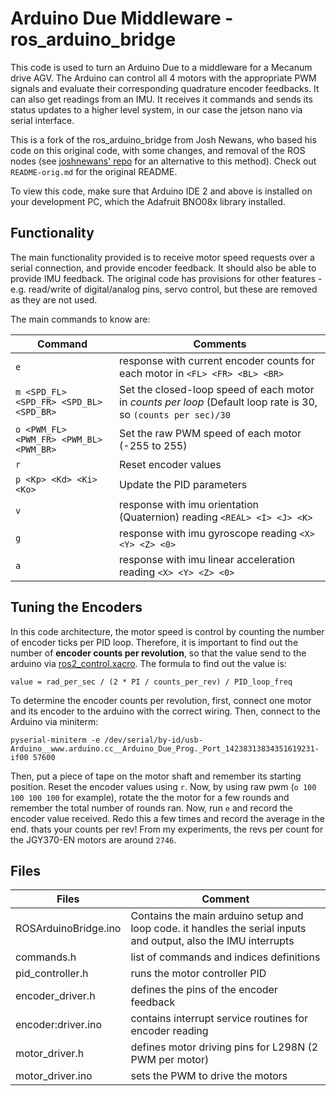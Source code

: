 # Arduino Due Middleware - ros_arduino_bridge

This code is used to turn an Arduino Due to a middleware for a Mecanum drive AGV. The Arduino can control all 4 motors with the appropriate PWM signals and evaluate their corresponding quadrature encoder feedbacks. It can also get readings from an IMU. It receives it commands and sends its status updates to a higher level system, in our case the jetson nano via serial interface.

This is a fork of the ros_arduino_bridge from Josh Newans, who based his code on this original code, with some changes, and removal of the ROS nodes (see [joshnewans' repo](https://github.com/joshnewans/serial_motor_demo) for an alternative to this method). Check out `README-orig.md` for the original README.

To view this code, make sure that Arduino IDE 2 and above is installed on your development PC, which the Adafruit BNO08x library installed.

## Functionality

The main functionality provided is to receive motor speed requests over a serial connection, and provide encoder feedback. It should also be able to provide IMU feedback.
The original code has provisions for other features - e.g. read/write of digital/analog pins, servo control, but these are removed as they are not used.

The main commands to know are: 

| Command | Comments |
| --- | --- |
| `e` | response with current encoder counts for each motor in `<FL> <FR> <BL> <BR>` |
| `m <SPD_FL> <SPD_FR> <SPD_BL> <SPD_BR>` | Set the closed-loop speed of each motor in *counts per loop* (Default loop rate is 30, so `(counts per sec)/30` |
| `o <PWM_FL> <PWM_FR> <PWM_BL> <PWM_BR>` | Set the raw PWM speed of each motor (-255 to 255) |
| `r` | Reset encoder values |
| `p <Kp> <Kd> <Ki> <Ko>` | Update the PID parameters |
| `v` | response with imu orientation (Quaternion) reading `<REAL> <I> <J> <K>` |
| `g` | response with imu gyroscope reading `<X> <Y> <Z> <0>` |
| `a` | response with imu linear acceleration reading `<X> <Y> <Z> <0>` |


## Tuning the Encoders

In this code architecture, the motor speed is control by counting the number of encoder ticks per PID loop. Therefore, it is important to find out the number of **encoder counts per revolution**, so that the value send to the arduino via [ros2_control.xacro](/ros2_ws/src/lcl_agv_pkg/description/ros2_control.xacro). The formula to find out the value is:
```
value = rad_per_sec / (2 * PI / counts_per_rev) / PID_loop_freq
```

To determine the encoder counts per revolution, first, connect one motor and its encoder to the arduino with the correct wiring. Then, connect to the Arduino via miniterm:
 ```
 pyserial-miniterm -e /dev/serial/by-id/usb-Arduino__www.arduino.cc__Arduino_Due_Prog._Port_14238313834351619231-if00 57600
 ```

 Then, put a piece of tape on the motor shaft and remember its starting position. Reset the encoder values using `r`. Now, by using raw pwm (`o 100 100 100 100` for example), rotate the the motor for a few rounds and remember the total number of rounds ran. Now, run `e` and record the encoder value received. Redo this a few times and record the average in the end. thats your counts per rev! From my experiments, the revs per count for the JGY370-EN motors are around `2746`.


## Files
| Files | Comment |
| --- | --- |
| ROSArduinoBridge.ino | Contains the main arduino setup and loop code. it handles the serial inputs and output, also the IMU interrupts |
| commands.h | list of commands and indices definitions |
| pid_controller.h | runs the motor controller PID |
| encoder_driver.h | defines the pins of the encoder feedback |
| encoder:driver.ino | contains interrupt service routines for encoder reading |
| motor_driver.h | defines motor driving pins for L298N (2 PWM per motor) |
| motor_driver.ino | sets the PWM to drive the motors |

